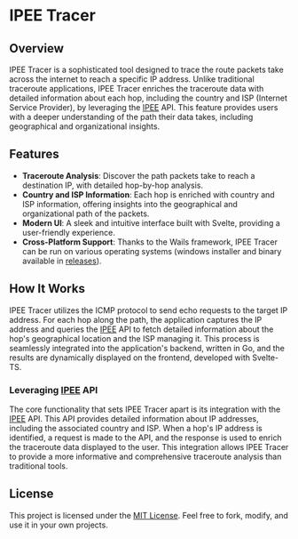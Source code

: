 # IPEE Tracer

## Overview
IPEE Tracer is a sophisticated tool designed to trace the route packets take across the internet to reach a specific IP address. Unlike traditional traceroute applications, IPEE Tracer enriches the traceroute data with detailed information about each hop, including the country and ISP (Internet Service Provider), by leveraging the [IPEE](https://ipee.info) API. This feature provides users with a deeper understanding of the path their data takes, including geographical and organizational insights.

## Features
- **Traceroute Analysis**: Discover the path packets take to reach a destination IP, with detailed hop-by-hop analysis.
- **Country and ISP Information**: Each hop is enriched with country and ISP information, offering insights into the geographical and organizational path of the packets.
- **Modern UI**: A sleek and intuitive interface built with Svelte, providing a user-friendly experience.
- **Cross-Platform Support**: Thanks to the Wails framework, IPEE Tracer can be run on various operating systems (windows installer and binary available in [releases](https://github.com/alirezasn3/ipee-tracer/releases)).

## How It Works
IPEE Tracer utilizes the ICMP protocol to send echo requests to the target IP address. For each hop along the path, the application captures the IP address and queries the [IPEE](https://ipee.info) API to fetch detailed information about the hop's geographical location and the ISP managing it. This process is seamlessly integrated into the application's backend, written in Go, and the results are dynamically displayed on the frontend, developed with Svelte-TS.

### Leveraging [IPEE](https://ipee.info) API
The core functionality that sets IPEE Tracer apart is its integration with the [IPEE](https://ipee.info) API. This API provides detailed information about IP addresses, including the associated country and ISP. When a hop's IP address is identified, a request is made to the API, and the response is used to enrich the traceroute data displayed to the user. This integration allows IPEE Tracer to provide a more informative and comprehensive traceroute analysis than traditional tools.

## License
This project is licensed under the [MIT License](LICENSE). Feel free to fork, modify, and use it in your own projects.